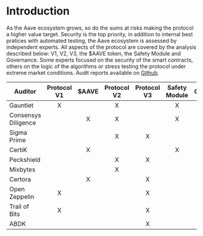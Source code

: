 # Introduction

As the Aave ecosystem grows, so do the sums at risks making the protocol a higher value target. Security is the top priority, in addition to internal best pratices with automated testing, the Aave ecosystem is assessed by independent experts. All aspects of the protocol are covered by the analysis described below: V1, V2, V3, the $AAVE token, the Safety Module and Governance. Some experts focused on the security of the smart contracts, others on the logic of the algorithms or stress testing the protocol under extreme market conditions. Audit reports available on [Github](https://github.com/aave/aave-v3-core/tree/master/audits).

| Auditor             | Protocol V1 | $AAVE | Protocol V2 | Protocol V3 | Safety Module | Governance |
| ------------------- | :---------: | :---: | :---------: | :---------: | :-----------: | :--------: |
| Gauntlet            |      X      |       |      X      |             |     X         |            |
| Consensys Diligence |      ​       |   X   |      X      |             |       X       |      X     |
| Sigma Prime         |      ​       |    ​   |      X      |      X​      |          ​     |            |
| CertiK              |      ​       |   X   |      ​       |             |       X       |            |
| Peckshield          |      ​       |    ​   |      X      |      X​      |               |       ​     |
| Mixbytes            |      ​       |    ​   |      X      |             |        ​       |       ​     |
| Certora             |      ​       |   X   |      ​       |      X      |               |            |
| Open Zeppelin       |      X      |   ​    |       ​      |      X      |        ​       |       ​     |
| Trail of Bits       |      X      |   ​    |       ​      |      X      |        ​       |       ​     |
| ABDK                |             |   ​    |       ​      |      X      |        ​       |       ​     |